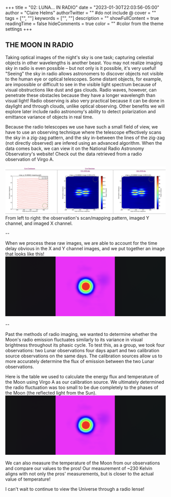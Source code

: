 +++
title = "02: LUNA... IN RADIO"
date = "2023-01-30T22:03:56-05:00"
author = "Claire Helms"
authorTwitter = "" #do not include @
cover = ""
tags = ["", ""]
keywords = ["", ""]
description = ""
showFullContent = true
readingTime = false
hideComments = true
color = "" #color from the theme settings
+++


## THE MOON IN RADIO

Taking optical images of the night's sky is one task; capturing celestial objects in other wavelengths is another beast. You may not realize imaging sky in radio is even possible – but not only is it possible, it's very useful! "Seeing" the sky in radio allows astronomers to discover objects not visible to the human eye or optical telescopes. Some distant objects, for example, are impossible or difficult to see in the visible light spectrum because of visual obstructions like dust and gas clouds. Radio waves, however, can penetrate these obstacles because they have a longer wavelength than visual light! Radio observing is also very practical because it can be done in daylight and through clouds, unlike optical observing. Other benefits we will explore later include radio astronomy's ability to detect polarization and emittance variance of objects in real time. 

Because the radio telescopes we use have such a small field of view, we have to use an observing technique where the telescope effectively scans the sky in a zig-zag pattern, and the sky in-between the lines of the zig-zag (not directly observed) are infered using an advanced algorithm. When the data comes back, we can view it on the National Radio Astronomy Observatory's website! Check out the data retrieved from a radio observation of Virgo A. 

![Radio source data](/radio_src.png)
From left to right: the observation's scan/mapping pattern, imaged Y channel, and imaged X channel. 

--

When we process these raw images, we are able to account for the time delay obvious in the X and Y channel images, and we put together an image that looks like this!
![Virgo A](/virgo_radio.png)

--

Past the methods of radio imaging, we wanted to determine whether the Moon's radio emission fluctuates similarly to its variance in visual brightness throughout its phasic cycle. To test this, as a group, we took four observations: two Lunar observations four days apart and two calibration source observations on the same days. The calibration sources allow us to more accurately determine the flux of emission between the two Lunar observations.

Here is the table we used to calculate the energy flux and temperature of the Moon using Virgo A as our calibration source. We ultimately determined the radio fluctuation was too small to be due completely to the phases of the Moon (the reflected light from the Sun).
![Virgo A](/virgo_radio.png)

We can also measure the temperature of the Moon from our observations and compare our values to the pros! Our measurement of ~230 Kelvin aligns with not only the pros' measurements, but is closer to the actual value of temperature!

I can't wait to continue to view the Universe through a radio lense!